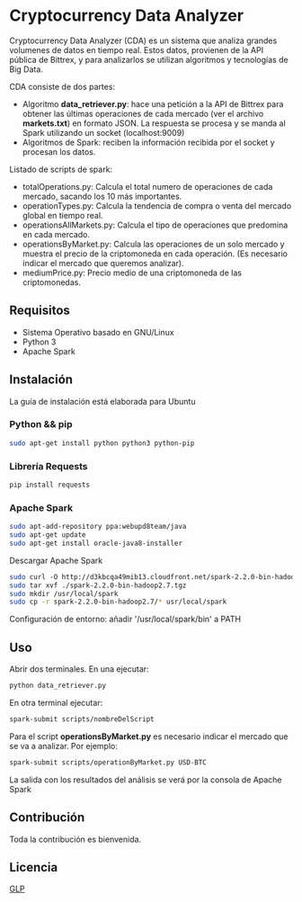 # Cryptocurrency Data Analyzer

Cryptocurrency Data Analyzer (CDA) es un sistema que analiza grandes volumenes de datos en tiempo real. Estos datos, provienen de la API pública de Bittrex, y para analizarlos se utilizan algoritmos y tecnologías de Big Data.

CDA consiste de dos partes:
- Algoritmo __data_retriever.py__: hace una petición a la API de Bittrex para obtener las últimas operaciones de cada mercado (ver el archivo __markets.txt__) en formato JSON. La respuesta se procesa y se manda al Spark utilizando un socket (localhost:9009)
- Algoritmos de Spark: reciben la información recibida por el socket y procesan los datos.   

Listado de scripts de spark:
- totalOperations.py: Calcula el total numero de operaciones de cada mercado, sacando los 10 más importantes.  
- operationTypes.py:  Calcula la tendencia de compra o venta del mercado global en tiempo real.
- operationsAllMarkets.py: Calcula el tipo de operaciones que predomina en cada mercado.
- operationsByMarket.py: Calcula las operaciones de un solo mercado y muestra el precio de la criptomoneda en cada operación. (Es necesario indicar el mercado que queremos analizar).
- mediumPrice.py: Precio medio de una criptomoneda de las criptomonedas.

## Requisitos
- Sistema Operativo basado en GNU/Linux
- Python 3
- Apache Spark


## Instalación
La guía de instalación está elaborada para Ubuntu
### Python && pip
```bash
sudo apt-get install python python3 python-pip
```

### Librería Requests
```bash
pip install requests
```

### Apache Spark
```bash
sudo apt­-add­-repository ppa:webupd8team/java
sudo apt-get update
sudo apt-get install oracle-java8-installer
```
Descargar Apache Spark
```bash
sudo curl ­-O http://d3kbcqa49mib13.cloudfront.net/spark­-2.2.0­-bin­-hadoop2.7.tgz
sudo tar xvf ./spark­-2.2.0­-bin­-hadoop2.7.tgz
sudo mkdir /usr/local/spark
sudo cp -r spark­-2.2.0­-bin­-hadoop2.7/* usr/local/spark
```
Configuración de entorno: añadir '/usr/local/spark/bin' a PATH

## Uso

Abrir dos terminales. En una ejecutar:
```bash
python data_retriever.py
```

En otra terminal ejecutar:
```bash
spark-submit scripts/nombreDelScript
```

Para el script __operationsByMarket.py__ es necesario indicar el mercado que se va a analizar. Por ejemplo:

```bash
spark-submit scripts/operationByMarket.py USD-BTC
```

La salida con los resultados del análisis se verá por la consola de Apache Spark

## Contribución
Toda la contribución es bienvenida.


## Licencia
[GLP](https://choosealicense.com/licenses/gpl-3.0/)
